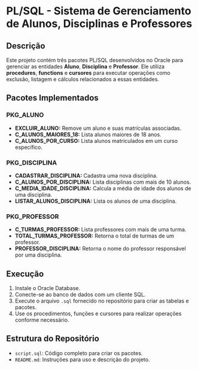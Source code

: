 # PL/SQL - Sistema de Gerenciamento de Alunos, Disciplinas e Professores

## **Descrição**
Este projeto contém três pacotes PL/SQL desenvolvidos no Oracle para gerenciar as entidades **Aluno**, **Disciplina** e **Professor**. Ele utiliza **procedures**, **functions** e **cursores** para executar operações como exclusão, listagem e cálculos relacionados a essas entidades.

## **Pacotes Implementados**
### **PKG_ALUNO**
- **EXCLUIR_ALUNO:** Remove um aluno e suas matrículas associadas.
- **C_ALUNOS_MAIORES_18:** Lista alunos maiores de 18 anos.
- **C_ALUNOS_POR_CURSO:** Lista alunos matriculados em um curso específico.

### **PKG_DISCIPLINA**
- **CADASTRAR_DISCIPLINA:** Cadastra uma nova disciplina.
- **C_ALUNOS_POR_DISCIPLINA:** Lista disciplinas com mais de 10 alunos.
- **C_MEDIA_IDADE_DISCIPLINA:** Calcula a média de idade dos alunos de uma disciplina.
- **LISTAR_ALUNOS_DISCIPLINA:** Lista os alunos de uma disciplina.

### **PKG_PROFESSOR**
- **C_TURMAS_PROFESSOR:** Lista professores com mais de uma turma.
- **TOTAL_TURMAS_PROFESSOR:** Retorna o total de turmas de um professor.
- **PROFESSOR_DISCIPLINA:** Retorna o nome do professor responsável por uma disciplina.

## **Execução**
1. Instale o Oracle Database.
2. Conecte-se ao banco de dados com um cliente SQL.
3. Execute o arquivo `.sql` fornecido no repositório para criar as tabelas e pacotes.
4. Use os procedimentos, funções e cursores para realizar operações conforme necessário.

## **Estrutura do Repositório**
- `script.sql`: Código completo para criar os pacotes.
- `README.md`: Instruções para uso e descrição do projeto.
